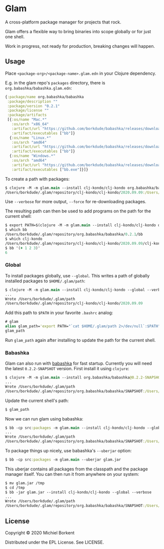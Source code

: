 # Glam

A cross-platform package manager for projects that rock.

Glam offers a flexible way to bring binaries into scope globally or for just one shell.

Work in progress, not ready for production, breaking changes will happen.

## Usage

Place `<package-org>/<package-name>.glam.edn` in your Clojure dependency.

E.g. in the glam repo's `packages` directory, there is `org.babashka/babashka.glam.edn`:

``` clojure
{:package/name org.babashka/babashka
 :package/description ""
 :package/version "0.2.1"
 :package/license ""
 :package/artifacts
 [{:os/name "Mac.*"
   :os/arch "x86_64"
   :artifact/url "https://github.com/borkdude/babashka/releases/download/v0.2.1/babashka-0.2.1-macos-amd64.zip"
   :artifact/executables ["bb"]}
  {:os/name "Linux.*"
   :os/arch "amd64"
   :artifact/url "https://github.com/borkdude/babashka/releases/download/v0.2.1/babashka-0.2.1-linux-amd64.zip"
   :artifact/executables ["bb"]}
  {:os/name "Windows.*"
   :os/arch "amd64"
   :artifact/url "https://github.com/borkdude/babashka/releases/download/v0.2.1/babashka-0.2.1-windows-amd64.zip"
   :artifact/executables ["bb.exe"]}]}
```

To create a path with packages:

``` clojure
$ clojure -M -m glam.main --install clj-kondo/clj-kondo org.babashka/babashka
/Users/borkdude/.glam/repository/clj-kondo/clj-kondo/2020.09.09:/Users/borkdude/.glam/repository/org.babashka/babashka/0.2.1
```

Use `--verbose` for more output, `--force` for re-downloading packages.

The resulting path can then be used to add programs on the path for the current shell:

``` clojure
$ export PATH=$(clojure -M -m glam.main --install clj-kondo/clj-kondo org.babashka/babashka):$PATH
$ which bb
/Users/borkdude/.glam/repository/org.babashka/babashka/0.2.1/bb
$ which clj-kondo
/Users/borkdude/.glam/repository/clj-kondo/clj-kondo/2020.09.09/clj-kondo
$ bb '(+ 1 2 3)'
6
```

### Global

To install packages globally, use `--global`. This writes a path of globally installed packages to `$HOME/.glam/path`:

``` clojure
$ clojure -M -m glam.main --install clj-kondo/clj-kondo --global --verbose
...
Wrote /Users/borkdude/.glam/path
/Users/borkdude/.glam/repository/clj-kondo/clj-kondo/2020.09.09
```

Add this path to `$PATH` in your favorite `.bashrc` analog:

``` clojure
# glam
alias glam_path='export PATH="`cat $HOME/.glam/path 2>/dev/null`:$PATH"'
glam_path
```

Run `glam_path` again after installing to update the path for the current shell.

### Babashka

Glam can also run with [babashka](https://github.com/borkdude/babashka) for fast startup. Currently you will need the latest `0.2.2-SNAPSHOT` version. First install it using `clojure`:

``` clojure
$ clojure -M -m glam.main --install org.babashka/babashka@0.2.2-SNAPSHOT --global --verbose
...
Wrote /Users/borkdude/.glam/path
/Users/borkdude/.glam/repository/org.babashka/babashka/SNAPSHOT:/Users/borkdude/.glam/repository/clj-kondo/clj-kondo/2020.09.09
```

Update the current shell's path:

``` clojure
$ glam_path
```

Now we can run glam using babashka:

``` clojure
$ bb -cp src:packages -m glam.main --install clj-kondo/clj-kondo --global --verbose
...
Wrote /Users/borkdude/.glam/path
/Users/borkdude/.glam/repository/org.babashka/babashka/SNAPSHOT:/Users/borkdude/.glam/repository/clj-kondo/clj-kondo/2020.09.09
```

To package things up nicely, use babashka's `--uberjar` option:

``` clojure
$ bb -cp src:packages -m glam.main --uberjar glam.jar
```

This uberjar contains all packages from the classpath and the package manager
itself. You can then run it from anywhere on your system:

``` clojure
$ mv glam.jar /tmp
$ cd /tmp
$ bb -jar glam.jar --install clj-kondo/clj-kondo --global --verbose
...
Wrote /Users/borkdude/.glam/path
/Users/borkdude/.glam/repository/org.babashka/babashka/SNAPSHOT:/Users/borkdude/.glam/repository/clj-kondo/clj-kondo/2020.09.09
```

## License

Copyright © 2020 Michiel Borkent

Distributed under the EPL License. See LICENSE.
